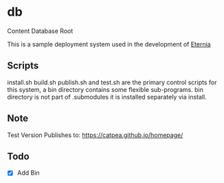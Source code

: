 # db
Content Database Root

This is a sample deployment system used in the development of [Eternia]

## Scripts

install.sh build.sh publish.sh and test.sh are the primary control scripts for this system, a bin directory contains some flexible sub-programs.
bin directory is not part of .submodules it is installed separately via install.

## Note

Test Version Publishes to: https://catpea.github.io/homepage/

## Todo

- [x] Add Bin

[Eternia]: https://www.npmjs.com/package/eternia
